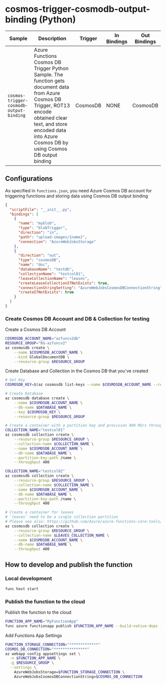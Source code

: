 # cosmos-trigger-cosmodb-output-binding (Python)

| Sample | Description | Trigger | In Bindings | Out Bindings
| ------------- | ------------- | ------------- | ----------- | ----------- |
| `cosmos-trigger-cosmodb-output-binding` | Azure Functions Cosmos DB Trigger Python Sample. The function gets document data from Azure Cosmos DB Trigger, ROT13 encode obtained clear text, and store encoded data into Azure Cosmos DB by using Cosmos DB output binding | CosmosDB | NONE | CosmosDB |

## Configurations
As specified in `functions.json`, you need Azure Cosmos DB account for triggering functions and storing data using Cosmos DB output binding

```json
{
  "scriptFile": "__init__.py",
  "bindings": [
    {
      "name": "myblob",
      "type": "blobTrigger",
      "direction": "in",
      "path": "upload-images/{name}",
      "connection": "AzureWebJobsStorage"
    },
    {
      "direction": "out",
      "type": "cosmosDB",
      "name": "doc",
      "databaseName": "testdb",
      "collectionName": "testcol01",
      "leaseCollectionName": "leases",
      "createLeaseCollectionIfNotExists": true,
      "connectionStringSetting": "AzureWebJobsCosmosDBConnectionString",
      "createIfNotExists": true
    }
  ]
}
```
### Create Cosmos DB Account and DB & Collection for testing

Create a Cosmos DB Account
```sh
COSMOSDB_ACCOUNT_NAME="azfuncv2db"
RESOURCE_GROUP="RG-azfuncv2"
az cosmosdb create \
    --name $COSMOSDB_ACCOUNT_NAME \
    --kind GlobalDocumentDB \
    --resource-group $RESOURCE_GROUP
```

Create Database and Collection in the Cosmos DB that you've created

```sh
# Get Key
COSMOSDB_KEY=$(az cosmosdb list-keys --name $COSMOSDB_ACCOUNT_NAME --resource-group $RESOURCE_GROUP --output tsv |awk '{print $1}')

# Create Database
az cosmosdb database create \
    --name $COSMOSDB_ACCOUNT_NAME \
    --db-name $DATABASE_NAME \
    --key $COSMOSDB_KEY \
    --resource-group $RESOURCE_GROUP

# Create a container with a partition key and provision 400 RU/s throughput.
COLLECTION_NAME="testcol01"
az cosmosdb collection create \
    --resource-group $RESOURCE_GROUP \
    --collection-name $COLLECTION_NAME \
    --name $COSMOSDB_ACCOUNT_NAME \
    --db-name $DATABASE_NAME \
    --partition-key-path /name \
    --throughput 400

COLLECTION_NAME="testcol02"
az cosmosdb collection create \
    --resource-group $RESOURCE_GROUP \
    --collection-name $COLLECTION_NAME \
    --name $COSMOSDB_ACCOUNT_NAME \
    --db-name $DATABASE_NAME \
    --partition-key-path /name \
    --throughput 400

# Create a container for leaves
# 'leaves' need to be a single collection partition
# Please see also: https://github.com/Azure/azure-functions-core-tools/issues/930
az cosmosdb collection create \
    --resource-group $RESOURCE_GROUP \
    --collection-name $LEAVES_COLLECTION_NAME \
    --name $COSMOSDB_ACCOUNT_NAME \
    --db-name $DATABASE_NAME \
    --throughput 400
```

## How to develop and publish the function
### Local development
```sh
func host start
```

### Publish the function to the cloud

Publish the function to the cloud
```sh
FUNCTION_APP_NAME="MyFunctionApp"
func azure functionapp publish $FUNCTION_APP_NAME --build-native-deps --no-bundler
```

Add Functions App Settings
```sh
FUNCTION_STORAGE_CONNECTION="*************"
COSMOS_DB_CONNECTION="***************"
az webapp config appsettings set \
  -n $FUNCTION_APP_NAME \
  -g $RESOURCE_GROUP \
  --settings \
    AzureWebJobsStorage=$FUNCTION_STORAGE_CONNECTION \
    AzureWebJobsCosmosDBConnectionString=$COSMOS_DB_CONNECTION
```